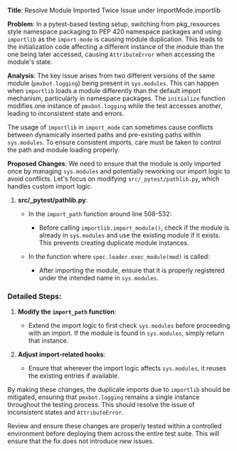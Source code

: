 **Title**: Resolve Module Imported Twice Issue under ImportMode.importlib

**Problem**: 
In a pytest-based testing setup, switching from pkg_resources style namespace packaging to PEP 420 namespace packages and using `importlib` as the `import-mode` is causing module duplication. This leads to the initialization code affecting a different instance of the module than the one being later accessed, causing `AttributeError` when accessing the module's state.

**Analysis**:
The key issue arises from two different versions of the same module (`pmxbot.logging`) being present in `sys.modules`. This can happen when `importlib` loads a module differently than the default import mechanism, particularly in namespace packages. The `initialize` function modifies one instance of `pmxbot.logging` while the test accesses another, leading to inconsistent state and errors.

The usage of `importlib` in `import_mode` can sometimes cause conflicts between dynamically inserted paths and pre-existing paths within `sys.modules`. To ensure consistent imports, care must be taken to control the path and module loading properly.

**Proposed Changes**:
We need to ensure that the module is only imported once by managing `sys.modules` and potentially reworking our import logic to avoid conflicts. Let's focus on modifying `src/_pytest/pathlib.py`, which handles custom import logic.

1. **src/_pytest/pathlib.py**:
    - In the `import_path` function around line 508-532:
      - Before calling `importlib.import_module()`, check if the module is already in `sys.modules` and use the existing module if it exists. This prevents creating duplicate module instances.

    - In the function where `spec.loader.exec_module(mod)` is called:
      - After importing the module, ensure that it is properly registered under the intended name in `sys.modules`.

### Detailed Steps:

1. **Modify the `import_path` function**:
   - Extend the import logic to first check `sys.modules` before proceeding with an import. If the module is found in `sys.modules`, simply return that instance.



2. **Adjust import-related hooks**:
   - Ensure that wherever the import logic affects `sys.modules`, it reuses the existing entries if available.



By making these changes, the duplicate imports due to `importlib` should be mitigated, ensuring that `pmxbot.logging` remains a single instance throughout the testing process. This should resolve the issue of inconsistent states and `AttributeError`. 

Review and ensure these changes are properly tested within a controlled environment before deploying them across the entire test suite. This will ensure that the fix does not introduce new issues.